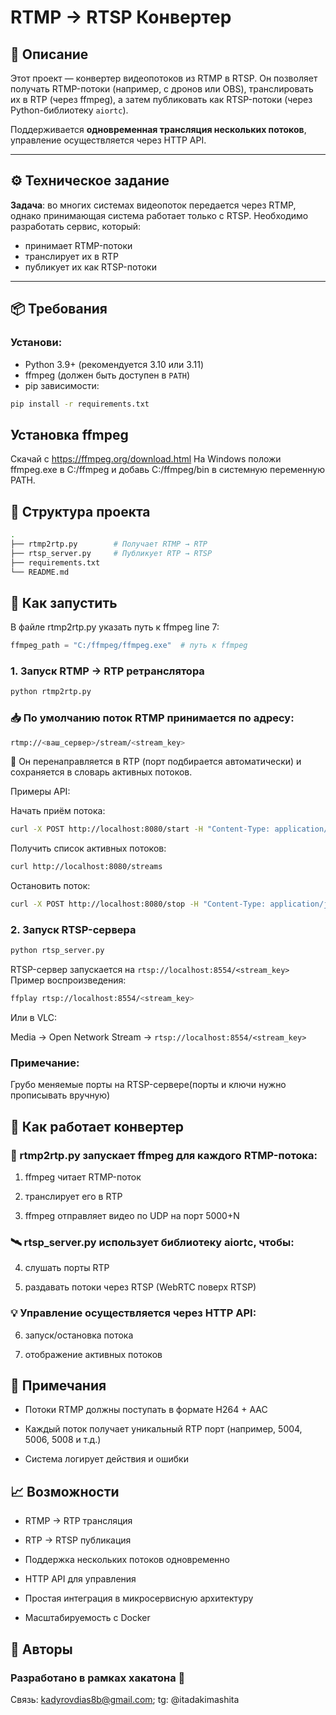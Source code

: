 # RTMP → RTSP Конвертер

## 🧠 Описание

Этот проект — конвертер видеопотоков из RTMP в RTSP. Он позволяет получать RTMP-потоки (например, с дронов или OBS), транслировать их в RTP (через ffmpeg), а затем публиковать как RTSP-потоки (через Python-библиотеку `aiortc`).

Поддерживается **одновременная трансляция нескольких потоков**, управление осуществляется через HTTP API.

---

## ⚙️ Техническое задание

**Задача**: во многих системах видеопоток передается через RTMP, однако принимающая система работает только с RTSP. Необходимо разработать сервис, который:
- принимает RTMP-потоки
- транслирует их в RTP
- публикует их как RTSP-потоки

---

## 📦 Требования

### Установи:

- Python 3.9+ (рекомендуется 3.10 или 3.11)
- ffmpeg (должен быть доступен в `PATH`)
- pip зависимости:

```bash
pip install -r requirements.txt
```

## Установка ffmpeg

Скачай с https://ffmpeg.org/download.html
На Windows положи ffmpeg.exe в C:/ffmpeg и добавь C:/ffmpeg/bin в системную переменную PATH.

## 📁 Структура проекта
```bash
.
├── rtmp2rtp.py        # Получает RTMP → RTP
├── rtsp_server.py     # Публикует RTP → RTSP
├── requirements.txt
└── README.md
```

## 🚀 Как запустить

В файле rtmp2rtp.py указать путь к ffmpeg
line 7: 

```py
ffmpeg_path = "C:/ffmpeg/ffmpeg.exe"  # путь к ffmpeg
```

### 1. Запуск RTMP → RTP ретранслятора
```bash
python rtmp2rtp.py
```

### 📥 По умолчанию поток RTMP принимается по адресу:
```bash
rtmp://<ваш_сервер>/stream/<stream_key>
```

🎯 Он перенаправляется в RTP (порт подбирается автоматически) и сохраняется в словарь активных потоков.



Примеры API:

  Начать приём потока:
```bash
curl -X POST http://localhost:8080/start -H "Content-Type: application/json" -d '{"stream_key": "stream"}'
```
  Получить список активных потоков:
```bash
curl http://localhost:8080/streams
```
  Остановить поток:
```bash
curl -X POST http://localhost:8080/stop -H "Content-Type: application/json" -d '{"stream_key": "stream2"}'
```

### 2. Запуск RTSP-сервера
```bash
python rtsp_server.py
```
RTSP-сервер запускается на `rtsp://localhost:8554/<stream_key>`
Пример воспроизведения:
```bash
ffplay rtsp://localhost:8554/<stream_key>
```
Или в VLC:

Media → Open Network Stream → `rtsp://localhost:8554/<stream_key>`

### Примечание: 
Грубо меняемые порты на RTSP-сервере(порты и ключи нужно прописывать вручную)



## 🧬 Как работает конвертер

  ### 📡 rtmp2rtp.py запускает ffmpeg для каждого RTMP-потока:
  
  1) ffmpeg читает RTMP-поток

  2) транслирует его в RTP

  3) ffmpeg отправляет видео по UDP на порт 5000+N

  ### 🛰️ rtsp_server.py использует библиотеку aiortc, чтобы:

  4) слушать порты RTP

  5) раздавать потоки через RTSP (WebRTC поверх RTSP)

  ### 💡 Управление осуществляется через HTTP API:

  6) запуск/остановка потока

  7) отображение активных потоков

## 📌 Примечания

  * Потоки RTMP должны поступать в формате H264 + AAC

  * Каждый поток получает уникальный RTP порт (например, 5004, 5006, 5008 и т.д.)

 *  Система логирует действия и ошибки

## 📈 Возможности

* RTMP → RTP трансляция

* RTP → RTSP публикация

* Поддержка нескольких потоков одновременно

* HTTP API для управления

* Простая интеграция в микросервисную архитектуру

* Масштабируемость с Docker

## 📮 Авторы

### Разработано в рамках хакатона 🤖
Связь: kadyrovdias8b@gmail.com; tg: @itadakimashita
